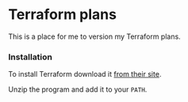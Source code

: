 # Terraform plans
This is a place for me to version my Terraform plans.

### Installation
To install Terraform download it [from their site](https://www.terraform.io/downloads.html).

Unzip the program and add it to your ` PATH `.
